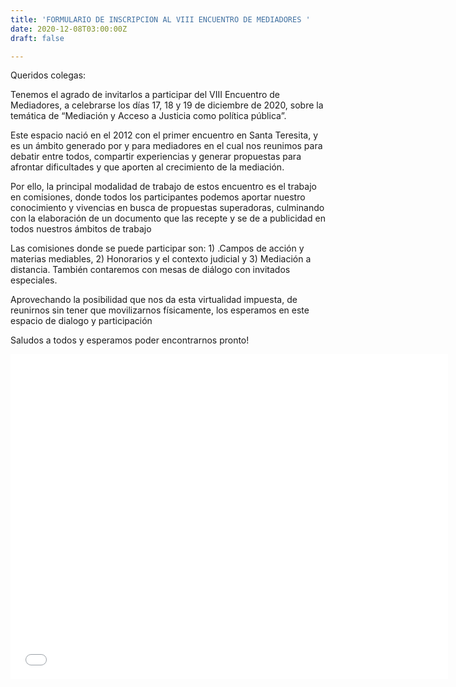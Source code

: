 ```yaml
---
title: 'FORMULARIO DE INSCRIPCION AL VIII ENCUENTRO DE MEDIADORES '
date: 2020-12-08T03:00:00Z
draft: false

---
```

Queridos colegas:

Tenemos el agrado de invitarlos a participar del VIII Encuentro de Mediadores, a celebrarse los días 17, 18 y 19 de diciembre de 2020, sobre la temática de “Mediación y Acceso a Justicia como política pública”.

Este espacio nació en el 2012 con el primer encuentro en Santa Teresita, y es un ámbito generado por y para mediadores en el cual nos reunimos para debatir entre todos, compartir experiencias y generar propuestas para afrontar dificultades y que aporten al crecimiento de la mediación.

Por ello, la principal modalidad de trabajo de estos encuentro es el trabajo en comisiones, donde todos los participantes podemos aportar nuestro conocimiento y vivencias en busca de propuestas superadoras, culminando con la elaboración de un documento que las recepte y se de a publicidad en todos nuestros ámbitos de trabajo

Las comisiones donde se puede participar son: 1) .Campos de acción y materias mediables, 2) Honorarios y el contexto judicial y 3) Mediación a distancia. También contaremos con mesas de diálogo con invitados especiales.

Aprovechando la posibilidad que nos da esta virtualidad impuesta, de reunirnos sin tener que movilizarnos físicamente, los esperamos en este espacio de dialogo y participación

Saludos a todos y esperamos poder encontrarnos pronto!

<iframe src="[https://docs.google.com/forms/d/e/1FAIpQLSd4SA_YFgGI4wvC8SR94Z0kXJXN0_0brqlYB2cUjbRUa6uWFg/viewform?embedded=true](https://docs.google.com/forms/d/e/1FAIpQLSd4SA_YFgGI4wvC8SR94Z0kXJXN0_0brqlYB2cUjbRUa6uWFg/viewform?embedded=true "https://docs.google.com/forms/d/e/1FAIpQLSd4SA_YFgGI4wvC8SR94Z0kXJXN0_0brqlYB2cUjbRUa6uWFg/viewform?embedded=true")" width="700" height="520" frameborder="0" marginheight="0" marginwidth="0">Cargando…</iframe>